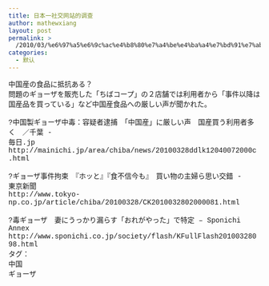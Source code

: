 ```yaml
---
title: 日本一社交网站的调查
author: mathewxiang
layout: post
permalink: >
  /2010/03/%e6%97%a5%e6%9c%ac%e4%b8%80%e7%a4%be%e4%ba%a4%e7%bd%91%e7%ab%99%e7%9a%84%e8%b0%83%e6%9f%a5/
categories:
  - 默认
---
```

<div>
  <font face="'Courier New'">中国産の食品に抵抗ある？</font>
</div>

<div>
  <font face="'Courier New'">問題のギョーザを販売した「ちばコープ」の２店舗では利用者から「事件以降は国産品を買っている」など中国産食品への厳しい声が聞かれた。 </font>
</div>

<div>
  <font face="'Courier New'"><br /></font>
</div>

<div>
  <font face="'Courier New'">?中国製ギョーザ中毒：容疑者逮捕　「中国産」に厳しい声　国産買う利用者多く　／千葉 -<br /> 毎日.jp </font>
</div>

<div>
  <font face="'Courier New'">http://mainichi.jp/area/chiba/news/20100328ddlk12040072000c.html </font>
</div>

<div>
  <font face="'Courier New'"><br /></font>
</div>

<div>
  <font face="'Courier New'">?ギョーザ事件拘束　『ホッと』『食不信今も』　買い物の主婦ら思い交錯 -<br /> 東京新聞 </font>
</div>

<div>
  <font face="'Courier New'">http://www.tokyo-np.co.jp/article/chiba/20100328/CK2010032802000081.html </font>
</div>

<div>
  <font face="'Courier New'"><br /></font>
</div>

<div>
  <font face="'Courier New'">?毒ギョーザ　妻にうっかり漏らす「おれがやった」で特定 – Sponichi<br /> Annex </font>
</div>

<div>
  <font face="'Courier New'">http://www.sponichi.co.jp/society/flash/KFullFlash20100328098.html </font>
</div>

<div>
  <font face="'Courier New'">タグ：</font>
</div>

<div>
  <font face="'Courier New'">中国<br /> ギョーザ</font>
</div>